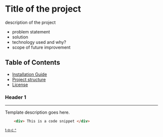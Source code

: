 # Title of the project
description of the project
- problem statement
- solution
- technology used and why?
- scope of future improvement

## Table of Contents
- [Installation Guide](#template-header)
- [Project structure](#template-header)
- [License](#template-header)


### **Header 1**
--- 
Template description goes here.
```html
    <div> This is a code snippet </div>
```
<small>[t-o-c ^](#table-of-contents)</small>



<!--
Reuse but don't delete

Section template

### **Template Header** &nbsp; &nbsp; &nbsp; &nbsp; &nbsp; &nbsp; &nbsp; &nbsp; &nbsp; [scroll ^](#table-of-contents)
--- 
Template description goes here.
```html
    <div> This is a code snippet </div>
```


-->




<!--

---
---
---
> # Readme Cheatsheet


# Header 1
## Header 2
### Header 3
#### Header 4

## Quotes

> This is a 


 

> # Quote and Header together

**Bold**

_Italics_

--- 
use above md for hr

List
- list item 1
- list item 2
    - list item 2.1




# Index
[Link to google without variable](https://www.google.com)

[variable name]: https://www.google.com

[Link to google using variable][variable name]

[Link to header 1](#header-1)

### Example fo a code section

##### Single line
`var one = 1 ;`

###### Multiple line
```
var two = 2 ;
```

###### Multiple line with language support
```html
    <div> value </div>
```

### Table

| Header 1 | Header 2 | Header 3 |
| --- | --- | --- |
| Cell 2:1 | Cell 2:2, has a long string    |  Cell 3     |



| Syntax      | Description |
| ----------- | ----------- |
| Header      | Title       |
| Paragraph   | Text        |

-->